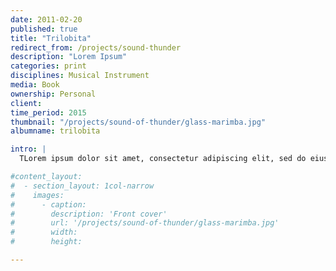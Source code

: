 ```yaml
---
date: 2011-02-20
published: true
title: "Trilobita"
redirect_from: /projects/sound-thunder
description: "Lorem Ipsum"
categories: print
disciplines: Musical Instrument
media: Book
ownership: Personal
client:
time_period: 2015
thumbnail: "/projects/sound-of-thunder/glass-marimba.jpg"
albumname: trilobita

intro: |
  TLorem ipsum dolor sit amet, consectetur adipiscing elit, sed do eiusmod tempor incididunt ut labore et dolore magna aliqua. Ut enim ad minim veniam, quis nostrud exercitation ullamco laboris nisi ut aliquip ex ea commodo consequat. Duis aute irure dolor in reprehenderit in voluptate velit esse cillum dolore eu fugiat nulla pariatur.he Sound of Thunder is a handmade book featuring an illustrated exploration

#content_layout:
#  - section_layout: 1col-narrow
#    images:
#      - caption:
#        description: 'Front cover'
#        url: '/projects/sound-of-thunder/glass-marimba.jpg'
#        width:
#        height:

---
```

